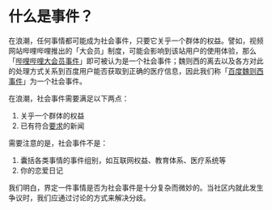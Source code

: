 # 什么是事件？

在浪潮，任何事情都可能成为社会事件，只要它关乎一个群体的权益。譬如，视频网站哔哩哔哩推出的「大会员」制度，可能会影响到该站用户的使用体验，那么「[哔哩哔哩大会员事件](https://langchao.co/5a0298b027d8bb463f401a7f)」即可被认为是一个社会事件；魏则西的离去以及各方对此的处理方式关系到百度用户能否获取到正确的医疗信息，因此我们称「[百度魏则西事件](https://langchao.co/59fd2904b7531453dd8cacb0)」为一个社会事件。

在浪潮，社会事件需要满足以下两点：

1. 关乎一个群体的权益
2. 已有符合[要求](//采编标准.md)的新闻

需要注意的是，社会事件不是：

1. 囊括各类事情的事件组别，如互联网权益、教育体系、医疗系统等
2. 你的恋爱日记

我们明白，界定一件事情是否为社会事件是十分复杂而微妙的。当社区内就此发生争议时，我们应通过讨论的方式来解决分歧。

